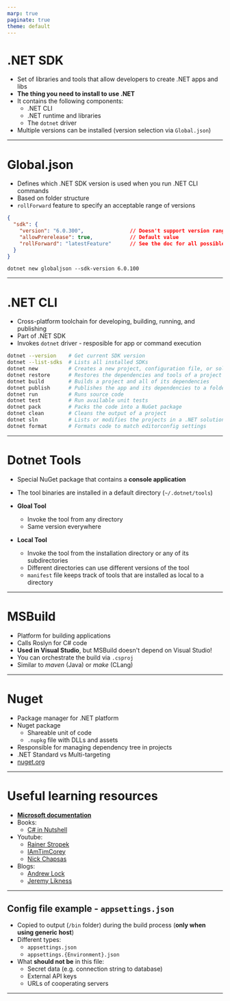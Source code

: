 ```yaml
---
marp: true
paginate: true
theme: default
---
```


# .NET SDK

- Set of libraries and tools that allow developers to create .NET apps and libs
- **The thing you need to install to use .NET**
- It contains the following components:
    - .NET CLI
    - .NET runtime and libraries
    - The `dotnet` driver
- Multiple versions can be installed (version selection via `Global.json`)

---

# Global.json

- Defines which .NET SDK version is used when you run .NET CLI commands
- Based on folder structure
- `rollForward` feature to specify an acceptable range of versions

```json
{
  "sdk": {
    "version": "6.0.300",               // Doesn't support version ranges (wildcards)
    "allowPrerelease": true,            // Default value
    "rollForward": "latestFeature"      // See the doc for all possible values
  }
}
```

`dotnet new globaljson --sdk-version 6.0.100`

---

# .NET CLI

- Cross-platform toolchain for developing, building, running, and publishing
- Part of .NET SDK
- Invokes `dotnet` driver - resposible for app or command execution

```bash
dotnet --version    # Get current SDK version
dotnet --list-sdks  # Lists all installed SDKs
dotnet new          # Creates a new project, configuration file, or solution
dotnet restore      # Restores the dependencies and tools of a project
dotnet build        # Builds a project and all of its dependencies
dotnet publish      # Publishes the app and its dependencies to a folder for deployment
dotnet run          # Runs source code
dotnet test         # Run available unit tests
dotnet pack         # Packs the code into a NuGet package
dotnet clean        # Cleans the output of a project
dotnet sln          # Lists or modifies the projects in a .NET solution file
dotnet format       # Formats code to match editorconfig settings
```

---

# Dotnet Tools

- Special NuGet package that contains a **console application**
- The tool binaries are installed in a default directory (`~/.dotnet/tools`)

- **Gloal Tool**
    - Invoke the tool from any directory
    - Same version everywhere

- **Local Tool**
    - Invoke the tool from the installation directory or any of its subdirectories
    - Different directories can use different versions of the tool
    - `manifest` file keeps track of tools that are installed as local to a directory

---

# MSBuild

- Platform for building applications
- Calls Roslyn for C# code
- **Used in Visual Studio**, but MSBuild doesn't depend on Visual Studio!
- You can orchestrate the build via `.csproj`
- Similar to _maven_ (Java) or _make_ (CLang)

---

# Nuget

- Package manager for .NET platform
- Nuget package
    - Shareable unit of code
    - `.nupkg` file with DLLs and assets
- Responsible for managing dependency tree in projects
- .NET Standard vs Multi-targeting
- [nuget.org](https://www.nuget.org/)

---

# Useful learning resources

- **[Microsoft documentation](https://learn.microsoft.com/en-us/docs/)**
- Books:
    - [C# in Nutshell](https://www.amazon.com/gp/product/1098121953?ie=UTF8&tag=cinanu-20&linkCode=as2&camp=1789&creative=9325&creativeASIN=1098121953)
- Youtube:
    - [Rainer Stropek](https://www.youtube.com/@rstropek)
    - [IAmTimCorey](https://www.youtube.com/@IAmTimCorey)
    - [Nick Chapsas](https://www.youtube.com/@nickchapsas)
- Blogs:
    - [Andrew Lock](https://andrewlock.net/)
    - [Jeremy Likness](https://blog.jeremylikness.com/blog)

---

## Config file example - `appsettings.json`

- Copied to output (`/bin` folder) during the build process
    (**only when using generic host**)
- Different types:
	- `appsettings.json`
	- `appsettings.{Environment}.json`
- What **should not be** in this file:
	- Secret data (e.g. connection string to database)
	- External API keys
	- URLs of cooperating servers

<!--
SPEAKER NOTES:
- appsettings.json je typicky predstavitel config files s ktorym budete vsetci pracovat v ramci projektu
- Pri zalozeni noveho asp.net core projektu ho mate automaticky nachystany
-->

---

